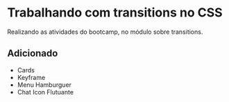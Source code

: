 # Trabalhando com transitions no CSS

Realizando as atividades do bootcamp, no módulo sobre transitions.

## Adicionado

 * Cards
 * Keyframe
 * Menu Hamburguer
 * Chat Icon Flutuante
